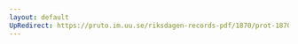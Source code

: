 ```yaml
---
layout: default
UpRedirect: https://pruto.im.uu.se/riksdagen-records-pdf/1870/prot-1870--ak--223/prot-1870--ak--223_008.pdf
---
```

